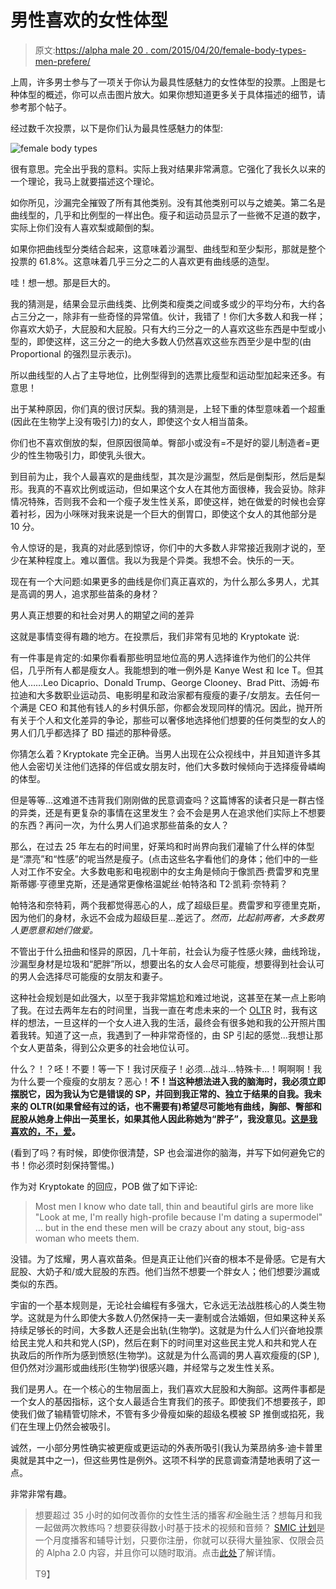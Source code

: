 # 男性喜欢的女性体型

> 原文:[https://alpha male 20 . com/2015/04/20/female-body-types-men-prefere/](https://alphamale20.com/2015/04/20/female-body-types-men-prefer/)

上周，许多男士参与了一项关于你认为最具性感魅力的女性体型的投票。上图是七种体型的概述，你可以点击图片放大。如果你想知道更多关于具体描述的细节，请参考那个帖子。

经过数千次投票，以下是你们认为最具性感魅力的体型:

![female body types](../Images/840f0cd585686f4ec2a2a06b4f96caa0.png)

很有意思。完全出乎我的意料。实际上我对结果非常满意。它强化了我长久以来的一个理论，我马上就要描述这个理论。

如你所见，沙漏完全摧毁了所有其他类别。没有其他类别可以与之媲美。第二名是曲线型的，几乎和比例型的一样出色。瘦子和运动员显示了一些微不足道的数字，实际上你们没有人喜欢梨或颠倒的梨。

如果你把曲线型分类结合起来，这意味着沙漏型、曲线型和至少梨形，那就是整个投票的 61.8%。这意味着几乎三分之二的人喜欢更有曲线感的造型。

哇！想一想。那是巨大的。

我的猜测是，结果会显示曲线类、比例类和瘦类之间或多或少的平均分布，大约各占三分之一，除非有一些奇怪的异常值。伙计，我错了！你们大多数人和我一样；你喜欢大奶子，大屁股和大屁股。只有大约三分之一的人喜欢这些东西是中型或小型的，即使这样，这三分之一的绝大多数人仍然喜欢这些东西至少是中型的(由 Proportional 的强烈显示表示)。

所以曲线型的人占了主导地位，比例型得到的选票比瘦型和运动型加起来还多。有意思！

出于某种原因，你们真的很讨厌梨。我的猜测是，上轻下重的体型意味着一个超重(因此在生物学上没有吸引力)的女人，即使这个女人相当苗条。

你们也不喜欢倒放的梨，但原因很简单。臀部小或没有=不是好的婴儿制造者=更少的性生物吸引力，即使乳头很大。

到目前为止，我个人最喜欢的是曲线型，其次是沙漏型，然后是倒梨形，然后是梨形。我真的不喜欢比例或运动，但如果这个女人在其他方面很棒，我会妥协。除非情况特殊，否则我不会和一个瘦子发生性关系，即使这样，她在做爱的时候也会穿着衬衫，因为小咪咪对我来说是一个巨大的倒胃口，即使这个女人的其他部分是 10 分。

令人惊讶的是，我真的对此感到惊讶，你们中的大多数人非常接近我刚才说的，至少在某种程度上。难以置信。我以为我是个异类。我想不会。快乐的一天。

现在有一个大问题:如果更多的曲线是你们真正喜欢的，为什么那么多男人，尤其是高调的男人，追求那些苗条的身材？

男人真正想要的和社会对男人的期望之间的差异

这就是事情变得有趣的地方。在投票后，我们非常有见地的 Kryptokate 说:

有一件事是肯定的:如果你看看那些明显地位高的男人选择谁作为他们的公共伴侣，几乎所有人都是瘦女人。我能想到的唯一例外是 Kanye West 和 Ice T。但其他人……Leo Dicaprio、Donald Trump、George Clooney、Brad Pitt、汤姆·布拉迪和大多数职业运动员、电影明星和政治家都有瘦瘦的妻子/女朋友。去任何一个满是 CEO 和其他有钱人的乡村俱乐部，你都会发现同样的情况。因此，抛开所有关于个人和文化差异的争论，那些可以奢侈地选择他们想要的任何类型的女人的男人们几乎都选择了 BD 描述的那种骨感。

你猜怎么着？Kryptokate 完全正确。当男人出现在公众视线中，并且知道许多其他人会密切关注他们选择的伴侣或女朋友时，他们大多数时候倾向于选择瘦骨嶙峋的体型。

但是等等...这难道不违背我们刚刚做的民意调查吗？这篇博客的读者只是一群古怪的异类，还是有更复杂的事情在这里发生？会不会是男人在追求他们实际上不想要的东西？再问一次，为什么男人们追求那些苗条的女人？

那么，在过去 25 年左右的时间里，好莱坞和时尚界向我们灌输了什么样的体型是“漂亮”和“性感”的呢当然是瘦子。(点击这些名字看他们的身体；他们中的一些人对工作不安全。大多数电影和电视剧中的女主角是倾向于像凯西·费雷罗和克里斯蒂娜·亨德里克斯，还是通常更像格温妮丝·帕特洛和 T2·凯莉·奈特莉？

帕特洛和奈特莉，两个我都觉得恶心的人，成了超级巨星。费雷罗和亨德里克斯，因为他们的身材，永远不会成为超级巨星...差远了。*然而，比起前两者，大多数男人更愿意和她们做爱。*

不管出于什么扭曲和怪异的原因，几十年前，社会认为瘦子性感火辣，曲线玲珑，沙漏型身材是垃圾和“肥胖”所以，想要出名的女人会尽可能瘦，想要得到社会认可的男人会选择尽可能瘦的女朋友和妻子。

这种社会规划是如此强大，以至于我非常尴尬和难过地说，这甚至在某一点上影响了我。在过去两年左右的时间里，当我一直在考虑未来的一个 [OLTR](https://blackdragonblog.com/glossary/#OLTR "Glossary") 时，我有这样的想法，一旦这样的一个女人进入我的生活，最终会有很多她和我的公开照片围着我转。知道了这一点，我遇到了一种非常奇怪的，由 SP 引起的感觉...我想让那个女人更苗条，得到公众更多的社会地位认可。

什么？！？呸！不要！等一下！我讨厌瘦子！必须...战斗...特殊卡...！啊啊啊！我为什么要一个瘦瘦的女朋友？恶心！**不！当这种想法进入我的脑海时，我必须立即摆脱它，因为我认为它是错误的 SP，并回到我正常的、独立于结果的自我。我未来的 OLTR(如果曾经有过的话，也不需要有)希望尽可能地有曲线，胸部、臀部和屁股从她身上伸出一英里长，如果其他人因此称她为“胖子”，我没意见。[这是我喜欢的，不，爱](https://blackdragonblog.com/2013/07/14/your-type-where-it-came-from/ "Your “Type” – Where It Came From")。**

(看到了吗？有时候，即使你很清楚，SP 也会溜进你的脑海，并写下如何避免它的书！你必须时刻保持警惕。)

作为对 Kryptokate 的回应，POB 做了如下评论:

> Most men I know who date tall, thin and beautiful girls are more like "Look at me, I'm really high-profile because I'm dating a supermodel" … but in the end these men will be crazy about any stout, big-ass woman who meets them.

没错。为了炫耀，男人喜欢苗条。但是真正让他们兴奋的根本不是骨感。它是有大屁股、大奶子和/或大屁股的东西。他们当然不想要一个胖女人；他们想要沙漏或类似的东西。

宇宙的一个基本规则是，无论社会编程有多强大，它永远无法战胜核心的人类生物学。这就是为什么即使大多数人仍然保持一夫一妻制或合法婚姻，但如果这种关系持续足够长的时间，大多数人还是会出轨(生物学)。这就是为什么人们兴奋地投票给民主党人和共和党人(SP)，然后在剩下的时间里对这些民主党人和共和党人在执政后的所作所为感到愤怒(生物学)。这就是为什么高调的男人喜欢瘦瘦的(SP ),但仍然对沙漏形或曲线形(生物学)很感兴趣，并经常与之发生性关系。

我们是男人。在一个核心的生物层面上，我们喜欢大屁股和大胸部。这两件事都是一个女人的基因指标，这个女人最适合生育我们的孩子。即使我们不想要孩子，即使我们做了输精管切除术，不管有多少骨瘦如柴的超级名模被 SP 推倒或掐死，我们在生理上仍然会被吸引。

诚然，一小部分男性确实被更瘦或更运动的外表所吸引(我认为莱昂纳多·迪卡普里奥就是其中之一)，但这些男性是例外。这项不科学的民意调查清楚地表明了这一点。

非常非常有趣。

> 想要超过 35 小时的如何改善你的女性生活的播客*和*金融生活？想每月和我一起做两次教练吗？想要获得数小时基于技术的视频和音频？ [SMIC 计划](https://alphamale20.kartra.com/page/vIL17)是一个月度播客和辅导计划，只要你注册，你就可以获得大量独家、仅限会员的 Alpha 2.0 内容，并且你可以随时取消。点击[此处](https://alphamale20.kartra.com/page/vIL17)了解详情。
> 
> T9】